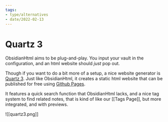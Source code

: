 ```yaml
---
tags:
- type/alternatives
- date/2022-02-13
---
```


# Quartz 3
ObsidianHtml aims to be plug-and-play. You input your vault in the configuration, and an html website should *just* pop out.

Though if you want to do a bit more of a setup, a nice website generator is [Quartz 3](https://quartz.jzhao.xyz/). Just like ObsidianHtml, it creates a static html website that can be published for free using [Github Pages](https://pages.github.com/).

It features a quick search function that ObsidianHtml lacks, and a nice tag system to find related notes, that is kind of like our [[Tags Page]], but more integrated, and with previews.

![[quartz3.png]]